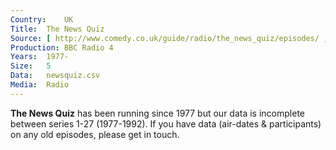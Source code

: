 ```yaml
---
Country:	UK
Title:	The News Quiz
Source:	[ http://www.comedy.co.uk/guide/radio/the_news_quiz/episodes/ , http://www.bbc.co.uk/programmes/p02pc9pj/episodes/downloads , http://genome.ch.bbc.co.uk/schedules/radio4/fm/ , https://www.comedy.co.uk/radio/the_news_quiz/ ]
Production:	BBC Radio 4
Years:	1977-
Size:	5
Data:	newsquiz.csv
Media:	Radio
---
```


__The News Quiz__ has been running since 1977 but our data is incomplete between series 1-27 (1977-1992). If you have data (air-dates & participants) on any old episodes, please get in touch.